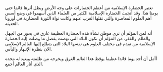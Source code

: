 تعتبر الحضارة الإسلامية من أعظم الحضارات على وجه الأرض ويظل أثرها قائما حتى يومنا هذا. وقد أنجبت الحضارة الإسلامية الكثير
من العلماء الذين أسهموا في وضع أسس أهم العلوم المعاصرة والتي نقلها الغرب عنهم وكانت نواة الثورة الحضارية في أوروبا الحديثة.

أنه لمن المؤلم أن نري موطن نشأة هذه الحضارة العظيمة غارق في بحور من الجهل والظلم والفقر. من المؤلم أن تكون البلاد التي
نهضت بفضل ما وصلت إليه الحضارة الإسلامية من تقدم في مختلف العلوم هي نفسها البلاد التي يتطلع إليها العالم الإسلامي
الان بنظرة الإنبهار واليأس.

أأمل أن أجد يوما قائدا عظيما يوقظ هذا العالم الغرق
ويخرجه من ظلمته ويعيد له مجده الذي أنار العالم أجمع.